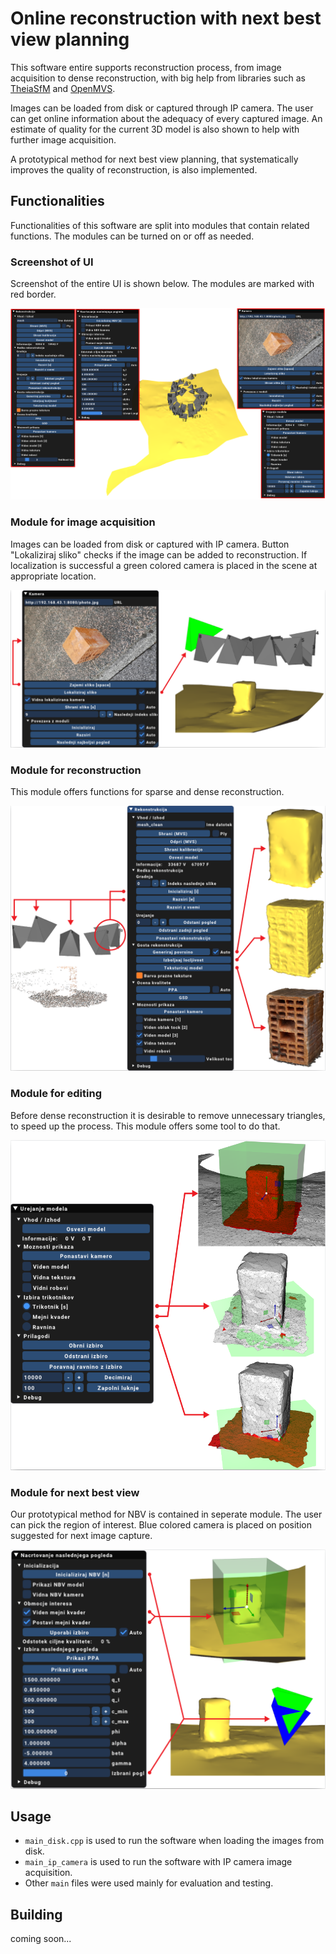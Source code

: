 # Online reconstruction with next best view planning

This software entire supports reconstruction process, from image acquisition to dense reconstruction, with big help from libraries such as [TheiaSfM](https://github.com/sweeneychris/TheiaSfM) and [OpenMVS](https://github.com/cdcseacave/openMVS).

Images can be loaded from disk or captured through IP camera. The user can get online information about the adequacy of every captured image. An estimate of quality for the current 3D model is also shown to help with further image acquisition.

A prototypical method for next best view planning, that systematically improves the quality of reconstruction, is also implemented.

## Functionalities

Functionalities of this software are split into modules that contain related functions.
The modules can be turned on or off as needed.

### Screenshot of UI

Screenshot of the entire UI is shown below. The modules are marked with red border.

![UI](https://github.com/KristianZarn/Reconstruction/blob/master/screenshots/uporabniski_vmesnik.png)

### Module for image acquisition

Images can be loaded from disk or captured with IP camera.
Button "Lokaliziraj sliko" checks if the image can be added to reconstruction.
If localization is successful a green colored camera is placed in the scene at appropriate location.

![images](https://github.com/KristianZarn/Reconstruction/blob/master/screenshots/modul_slike.png)

### Module for reconstruction

This module offers functions for sparse and dense reconstruction. 

![reconstruction](https://github.com/KristianZarn/Reconstruction/blob/master/screenshots/modul_rekonstrukcija.png)

### Module for editing

Before dense reconstruction it is desirable to remove unnecessary triangles, to speed up the process.
This module offers some tool to do that.

![editing](https://github.com/KristianZarn/Reconstruction/blob/master/screenshots/modul_urejanje.png)

### Module for next best view

Our prototypical method for NBV is contained in seperate module.
The user can pick the region of interest. Blue colored camera is placed on position suggested for next image capture.

![images](https://github.com/KristianZarn/Reconstruction/blob/master/screenshots/modul_nbv.png)

## Usage

- `main_disk.cpp` is used to run the software when loading the images from disk.
- `main_ip_camera` is used to run the software with IP camera image acquisition.
- Other `main` files were used mainly for evaluation and testing.

## Building

coming soon... 


